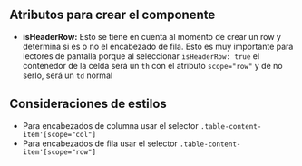 ## Atributos para crear el componente

- **isHeaderRow:** Esto se tiene en cuenta al momento de crear un row y determina si es o no el encabezado de fila. Esto es muy importante para lectores de pantalla porque al seleccionar `isHeaderRow: true` el contenedor de la celda será un `th` con el atributo `scope="row"` y de no serlo, será un `td` normal

## Consideraciones de estilos

- Para encabezados de columna usar el selector `.table-content-item'[scope="col"]`
- Para encabezados de fila usar el selector `.table-content-item'[scope="row"]`
